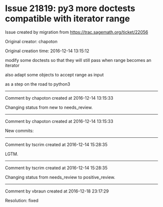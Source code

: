 # Issue 21819: py3 more doctests compatible with iterator range

Issue created by migration from https://trac.sagemath.org/ticket/22056

Original creator: chapoton

Original creation time: 2016-12-14 13:15:12

modify some doctests so that they will still pass when range becomes an iterator

also adapt some objects to accept range as input

as a step on the road to python3


---

Comment by chapoton created at 2016-12-14 13:15:33

Changing status from new to needs_review.


---

Comment by chapoton created at 2016-12-14 13:15:33

New commits:


---

Comment by tscrim created at 2016-12-14 15:28:35

LGTM.


---

Comment by tscrim created at 2016-12-14 15:28:35

Changing status from needs_review to positive_review.


---

Comment by vbraun created at 2016-12-18 23:17:29

Resolution: fixed
